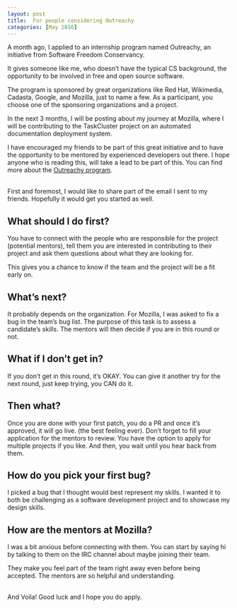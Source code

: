```yaml
---
layout: post
title:  For people considering Outreachy
categories: [May 2016]
---
```


A month ago, I applied to an internship program named Outreachy, an initiative from Software Freedom Conservancy.

It gives someone like me, who doesn’t have the typical CS background, the opportunity to be involved in free and open source software.
<br>

The program is sponsored by great organizations like Red Hat, Wikimedia, Cadasta, Google, and Mozilla, just to name a few. As a participant, you choose one of the sponsoring organizations and a project.
<br>

In the next 3 months, I will be posting about my journey at Mozilla, where I will be contributing to the TaskCluster project on an automated documentation deployment system.
<br>

I have encouraged my friends to be part of this great initiative and to have the opportunity to be mentored by experienced developers out there. I hope anyone who is reading this, will take a lead to be part of this. You can find more about the [Outreachy program](https://www.gnome.org/outreachy/).

<br>
First and foremost, I would like to share part of the email I sent to my friends. Hopefully it would get you started as well.


## **What should I do first?**
You have to connect with the people who are responsible for the project (potential mentors), tell them you are interested in contributing to their project and ask them questions about what they are looking for.


This gives you a chance to know if the team and the project will be a fit early on.


## **What’s next?**
It probably depends on the organization. For Mozilla, I was asked to fix a bug in the team’s bug list. The purpose of this task is to assess a candidate’s skills. The mentors will then decide if you are in this round or not.


## **What if I don’t get in?**
If you don’t get in this round, it’s OKAY. You can give it another try for the next round, just keep trying, you CAN do it.


## **Then what?**
Once you are done with your first patch, you do a PR and once it’s approved, it will go live. (the best feeling ever).
Don’t forget to fill your application for the mentors to review. You have the option to apply for multiple projects if you like.
And then, you wait until you hear back from them.


## **How do you pick your first bug?**
I picked a bug that I thought would best represent my skills. I wanted it to both be challenging as a software development project and to showcase my design skills.


## **How are the mentors at Mozilla?**
I was a bit anxious before connecting with them.
You can start by saying hi by talking to them on the IRC channel about maybe joining their team.


They make you feel part of the team right away even before being accepted. The mentors are so helpful and understanding.

<br>
And Voila! Good luck and I hope you do apply.
